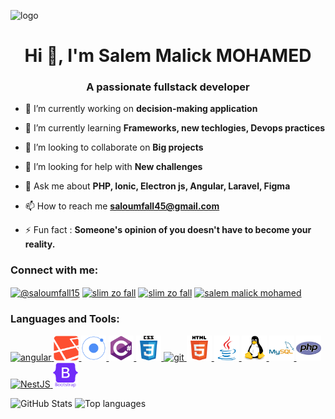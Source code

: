 ![logo](https://github.com/saloum45/saloum45/blob/main/image.png )
<h1 align="center">Hi 👋, I'm Salem Malick MOHAMED</h1>
<h3 align="center">A passionate fullstack developer</h3>


- 🔭 I’m currently working on **decision-making application**

- 🌱 I’m currently learning **Frameworks, new techlogies, Devops practices**

- 👯 I’m looking to collaborate on **Big projects**

- 🤝 I’m looking for help with **New challenges**

- 💬 Ask me about **PHP, Ionic, Electron js, Angular, Laravel, Figma**

- 📫 How to reach me **saloumfall45@gmail.com**

- ⚡ Fun fact : **Someone's opinion of you doesn't have to become your reality.**

<h3 align="left">Connect with me:</h3>
<p align="left">
<a href="https://twitter.com/@saloumfall15" target="blank"><img align="center" src="https://raw.githubusercontent.com/rahuldkjain/github-profile-readme-generator/master/src/images/icons/Social/twitter.svg" alt="@saloumfall15" height="30" width="40" /></a>
<a href="https://fb.com/slim zo fall" target="blank"><img align="center" src="https://raw.githubusercontent.com/rahuldkjain/github-profile-readme-generator/master/src/images/icons/Social/facebook.svg" alt="slim zo fall" height="30" width="40" /></a>
<a href="https://instagram.com/slim zo fall" target="blank"><img align="center" src="https://raw.githubusercontent.com/rahuldkjain/github-profile-readme-generator/master/src/images/icons/Social/instagram.svg" alt="slim zo fall" height="30" width="40" /></a>
  <a href="https://www.linkedin.com/in/salem-malick-mohamed-462a7525b/" target="blank"><img align="center" src="https://raw.githubusercontent.com/rahuldkjain/github-profile-readme-generator/master/src/images/icons/Social/linked-in-alt.svg" alt="salem malick mohamed" height="30" width="40" /></a>
</p>

<h3 align="left">Languages and Tools:</h3>
<p align="left"> <a href="https://angular.io" target="_blank" rel="noreferrer"> <img src="https://angular.io/assets/images/logos/angular/angular.svg" alt="angular" width="40" height="40"/> </a> <a href="https://laravel.com" target="_blank" rel="noreferrer"> <img src="https://raw.githubusercontent.com/devicons/devicon/master/icons/laravel/laravel-plain.svg" alt="Laravel" width="40" height="40"/> </a>
<a href="https://ionicframework.com" target="_blank" rel="noreferrer"> <img src="https://raw.githubusercontent.com/devicons/devicon/master/icons/ionic/ionic-original.svg" alt="Ionic" width="40" height="40"/> </a>
<a href="https://www.w3schools.com/cs/" target="_blank" rel="noreferrer"> <img src="https://raw.githubusercontent.com/devicons/devicon/master/icons/csharp/csharp-original.svg" alt="csharp" width="40" height="40"/> </a> <a href="https://www.w3schools.com/css/" target="_blank" rel="noreferrer"> <img src="https://raw.githubusercontent.com/devicons/devicon/master/icons/css3/css3-original-wordmark.svg" alt="css3" width="40" height="40"/> </a> <a href="https://git-scm.com/" target="_blank" rel="noreferrer"> <img src="https://www.vectorlogo.zone/logos/git-scm/git-scm-icon.svg" alt="git" width="40" height="40"/> </a> <a href="https://www.w3.org/html/" target="_blank" rel="noreferrer"> <img src="https://raw.githubusercontent.com/devicons/devicon/master/icons/html5/html5-original-wordmark.svg" alt="html5" width="40" height="40"/> </a> <a href="https://www.java.com" target="_blank" rel="noreferrer"> <img src="https://raw.githubusercontent.com/devicons/devicon/master/icons/java/java-original.svg" alt="java" width="40" height="40"/> </a> <a href="https://www.linux.org/" target="_blank" rel="noreferrer"> <img src="https://raw.githubusercontent.com/devicons/devicon/master/icons/linux/linux-original.svg" alt="linux" width="40" height="40"/> </a> <a href="https://www.mysql.com/" target="_blank" rel="noreferrer"> <img src="https://raw.githubusercontent.com/devicons/devicon/master/icons/mysql/mysql-original-wordmark.svg" alt="mysql" width="40" height="40"/> </a> <a href="https://www.php.net" target="_blank" rel="noreferrer"> <img src="https://raw.githubusercontent.com/devicons/devicon/master/icons/php/php-original.svg" alt="php" width="40" height="40"/> </a> <a href="https://nestjs.com" target="_blank" rel="noreferrer"> <img src="https://upload.wikimedia.org/wikipedia/commons/thumb/a/a8/NestJS.svg/1060px-NestJS.svg.png" alt="NestJS" width="40" height="40"/> </a>
  <a href="https://getbootstrap.com" target="_blank" rel="noreferrer"> <img src="https://raw.githubusercontent.com/devicons/devicon/master/icons/bootstrap/bootstrap-plain-wordmark.svg" alt="bootstrap" width="40" height="40"/> </a> </p>

![GitHub Stats](https://github-readme-stats.vercel.app/api?username=saloum45&theme=radical)
![Top languages](https://github-readme-stats.vercel.app/api/top-langs/?username=saloum45&show_icons=true&theme=radical)
